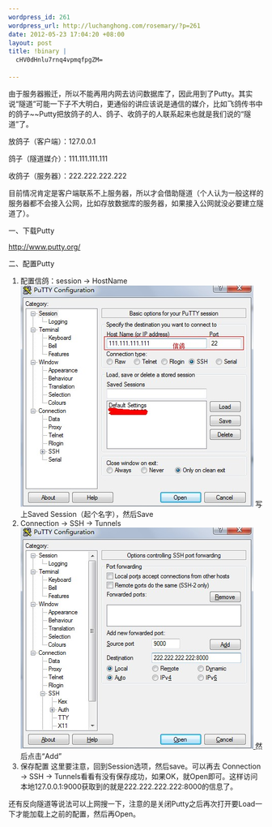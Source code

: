 ```yaml
--- 
wordpress_id: 261
wordpress_url: http://luchanghong.com/rosemary/?p=261
date: 2012-05-23 17:04:20 +08:00
layout: post
title: !binary |
  cHV0dHnlu7rnq4vpmqfpgZM=

---
```

由于服务器搬迁，所以不能再用内网去访问数据库了，因此用到了Putty。其实说“隧道”可能一下子不大明白，更通俗的讲应该说是通信的媒介，比如飞鸽传书中的鸽子~~Putty把放鸽子的人、鸽子、收鸽子的人联系起来也就是我们说的“隧道”了。

放鸽子（客户端）：127.0.0.1

鸽子（隧道媒介）：111.111.111.111

收鸽子（服务器）：222.222.222.222

目前情况肯定是客户端联系不上服务器，所以才会借助隧道（个人认为一般这样的服务器都不会接入公网，比如存放数据库的服务器，如果接入公网就没必要建立隧道了）。

一、下载Putty

<a href="http://www.putty.org/">http://www.putty.org/</a>

二、配置Putty
<ol>
	<li>配置信鸽：session -&gt; HostName
<a href="/upload/2012/05/putty1.jpg"><img class="alignnone size-full wp-image-262" title="putty1" src="/upload/2012/05/putty1.jpg" alt="" width="460" height="436" /></a>
写上Saved Session（起个名字），然后Save</li>
	<li>Connection -&gt; SSH -&gt; Tunnels
<a href="/upload/2012/05/putty21.jpg"><img class="alignnone size-full wp-image-264" title="putty2" src="/upload/2012/05/putty21.jpg" alt="" width="460" height="436" />
</a>然后点击“Add”</li>
	<li>保存配置
这里要注意，回到Session选项，然后save。可以再去 Connection -&gt; SSH -&gt; Tunnels看看有没有保存成功，如果OK，就Open即可。这样访问本地127.0.0.1:9000获取到的就是222.222.222.222:8000的信息了。</li>
</ol>
还有反向隧道等说法可以上网搜一下，注意的是关闭Putty之后再次打开要Load一下才能加载上之前的配置，然后再Open。

&nbsp;

&nbsp;

